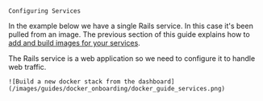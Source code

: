## 
    Configuring Services

In the example below we have a single Rails service. In this case it's been pulled from an image. The previous section of this guide explains how to [add and build images for your services](docker-getting-started-building-your-images#building-images).

The Rails service is a web application so we need to configure it to handle web traffic.



    ![Build a new docker stack from the dashboard](/images/guides/docker_onboarding/docker_guide_services.png)




